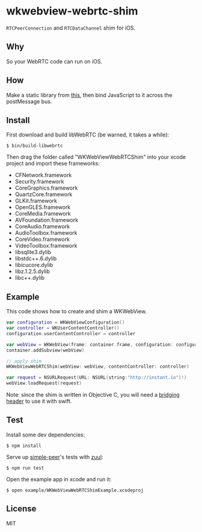 # wkwebview-webrtc-shim
`RTCPeerConnection` and `RTCDataChannel` shim for iOS.

## Why
So your WebRTC code can run on iOS.

## How
Make a static library from [this](http://www.webrtc.org/native-code/ios), then bind JavaScript to it across the postMessage bus.

## Install
First download and build libWebRTC (be warned, it takes a while):
```
$ bin/build-libwebrtc
```

Then drag the folder called "WKWebViewWebRTCShim" into your xcode project and import these frameworks:

- CFNetwork.framework
- Security.framework
- CoreGraphics.framework
- QuartzCore.framework
- GLKit.framework
- OpenGLES.framework
- CoreMedia.framework
- AVFoundation.framework
- CoreAudio.framework
- AudioToolbox.framework
- CoreVideo.framework
- VideoToolbox.framework
- libsqlite3.dylib
- libstdc++.6.dylib
- libicucore.dylib
- libz.1.2.5.dylib
- libc++.dylib

## Example
This code shows how to create and shim a WKWebView.

``` swift
var configuration = WKWebViewConfiguration()
var controller = WKUserContentController()
configuration.userContentController = controller

var webView = WKWebView(frame: container.frame, configuration: configuration)
container.addSubview(webView)

// apply shim
WKWebViewWebRTCShim(webView: webView, contentController: controller)

var request = NSURLRequest(URL: NSURL(string:"http://instant.io")!)
webView.loadRequest(request)
```

Note: since the shim is written in Objective C, you will need a [bridging header](https://developer.apple.com/library/prerelease/ios/documentation/Swift/Conceptual/BuildingCocoaApps/MixandMatch.html) to use it with swift.

## Test
Install some dev dependencies:
```
$ npm install
```

Serve up [simple-peer](https://github.com/feross/simple-peer)'s tests with [zuul](https://github.com/defunctzombie/zuul):
```
$ npm run test
```

Open the example app in xcode and run it:
```
$ open example/WKWebViewWebRTCShimExample.xcodeproj
```

## License
MIT
